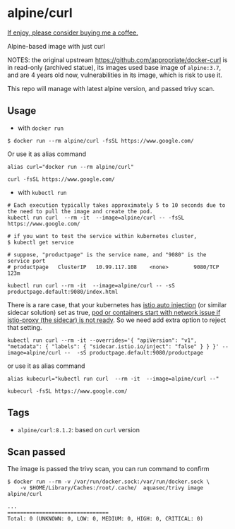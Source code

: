 # alpine/curl

[If enjoy, please consider buying me a coffee.](https://www.buymeacoffee.com/ozbillwang)

Alpine-based image with just curl

NOTES: the original upstream https://github.com/appropriate/docker-curl is in read-only (archived statue), its images used base image of `alpine:3.7`, and are 4 years old now, vulnerabilities in its image, which is risk to use it.

This repo will manage with latest alpine version, and passed trivy scan.

## Usage

* with `docker run`
```console
$ docker run --rm alpine/curl -fsSL https://www.google.com/
```

Or use it as alias command

```
alias curl="docker run --rm alpine/curl"

curl -fsSL https://www.google.com/
```

* with `kubectl run`
```
# Each execution typically takes approximately 5 to 10 seconds due to the need to pull the image and create the pod.
kubectl run curl  --rm -it  --image=alpine/curl -- -fsSL https://www.google.com/

# if you want to test the service within kubernetes cluster, 
$ kubectl get service

# suppose, "productpage" is the service name, and "9080" is the service port
# productpage   ClusterIP   10.99.117.108    <none>        9080/TCP   123m

kubectl run curl --rm -it  --image=alpine/curl -- -sS productpage.default:9080/index.html
```

There is a rare case, that your kubernetes has [istio auto injection](https://istio.io/latest/docs/setup/additional-setup/sidecar-injection/#controlling-the-injection-policy) (or similar sidecar solution) set as true,  [pod or containers start with network issue if istio-proxy (the sidecar) is not ready](https://istio.io/latest/docs/ops/common-problems/injection/#:~:text=the%20injected%20pods.-,Pod%20or%20containers%20start%20with%20network%20issues%20if%20istio%2Dproxy,sidecar%20container%20is%20not%20ready.). So we need add extra option to reject that setting. 

```
kubectl run curl --rm -it --overrides='{ "apiVersion": "v1", "metadata": { "labels": { "sidecar.istio.io/inject": "false" } } }' --image=alpine/curl --  -sS productpage.default:9080/productpage
```

or use it as alias command
```
alias kubecurl="kubectl run curl  --rm -it  --image=alpine/curl --"

kubecurl -fsSL https://www.google.com/
```

## Tags

* `alpine/curl:8.1.2`: based on `curl` version

## Scan passed

The image is passed the trivy scan, you can run command to confirm

```
$ docker run --rm -v /var/run/docker.sock:/var/run/docker.sock \
    -v $HOME/Library/Caches:/root/.cache/  aquasec/trivy image alpine/curl

...
================================
Total: 0 (UNKNOWN: 0, LOW: 0, MEDIUM: 0, HIGH: 0, CRITICAL: 0)
```
